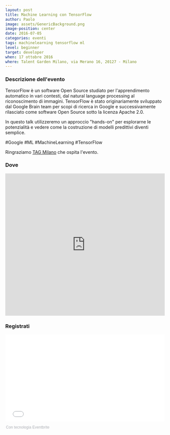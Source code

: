```yaml
---
layout: post
title: Machine Learning con TensorFlow
author: Paolo
image: assets/GenericBackground.png
image-position: center
date: 2016-07-05
categories: eventi
tags: machinelearning tensorflow ml
level: beginner
target: developer
when: 17 ottobre 2016
where: Talent Garden Milano, via Merano 16, 20127 - Milano
---
```


### Descrizione dell'evento

<p><span>TensorFlow &egrave; un software Open Source studiato per l'apprendimento automatico in vari contesti, dal natural language processing al riconoscimento di immagini. TensorFlow &egrave; stato originariamente sviluppato dal Google Brain team per scopi di ricerca in Google e successivamente rilasciato come software Open Source sotto la licenza Apache 2.0.</span></p>
<p><span>In questo talk utilizzeremo un approccio "hands-on" per esplorarne le potenzialit&agrave; e vedere come la costruzione di modelli predittivi diventi semplice.</span></p>
<p>#Google #ML<span>&nbsp;#MachineLearning</span><span>&nbsp;#TensorFlow</span></p>
<p>Ringraziamo <a title="TAG Milano" href="http://milano.talentgarden.org/" target="_blank">TAG Milano</a>&nbsp;che ospita l'evento.</p>

### Dove

<div style="width:100%; text-align:left;">
<iframe src="https://www.google.com/maps/embed?pb=!1m18!1m12!1m3!1d2796.6330104082313!2d9.219113415736798!3d45.497334479101404!2m3!1f0!2f0!3f0!3m2!1i1024!2i768!4f13.1!3m3!1m2!1s0x4786c71ed10a476b%3A0xd2ec0047ea24ab80!2sTalent+Garden+Milano+-+Merano!5e0!3m2!1sit!2sit!4v1475008970780" style="border:0; height: 450px; width:100%" allowfullscreen></iframe>
</div>

### Registrati

<div style="width:100%; text-align:left;"><iframe src="//eventbrite.it/tickets-external?eid=26977473349&ref=etckt" frameborder="0" height="275" width="100%" vspace="0" hspace="0" marginheight="5" marginwidth="5" scrolling="auto" allowtransparency="true"></iframe><div style="font-family:Helvetica, Arial; font-size:12px; padding:10px 0 5px; margin:2px; width:100%; text-align:left;" ><a class="powered-by-eb" style="color: #ADB0B6; text-decoration: none;" target="_blank" href="http://www.eventbrite.it/">Con tecnologia Eventbrite</a></div></div>